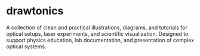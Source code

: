# drawtonics
A collection of clean and practical illustrations, diagrams, and tutorials for optical setups, laser experiments, and scientific visualization. Designed to support physics education, lab documentation, and presentation of complex optical systems.
